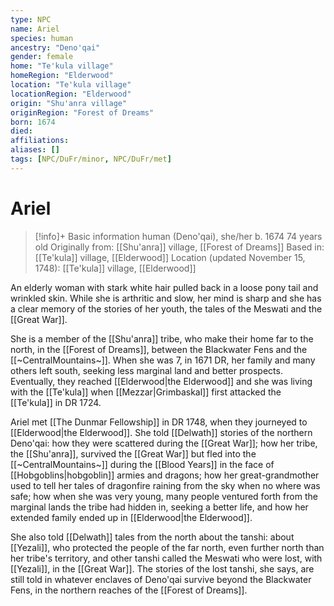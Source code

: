 ```yaml
---
type: NPC
name: Ariel
species: human
ancestry: "Deno'qai"
gender: female
home: "Te'kula village"
homeRegion: "Elderwood"
location: "Te'kula village"
locationRegion: "Elderwood"
origin: "Shu'anra village"
originRegion: "Forest of Dreams"
born: 1674
died: 
affiliations: 
aliases: []
tags: [NPC/DuFr/minor, NPC/DuFr/met]
---
```

# Ariel
>[!info]+ Basic information
>human (Deno'qai), she/her
>b. 1674
>74 years old
>Originally from: [[Shu'anra]] village, [[Forest of Dreams]]
>Based in: [[Te'kula]] village, [[Elderwood]]
>Location (updated November 15, 1748): [[Te'kula]] village, [[Elderwood]]

An elderly woman with stark white hair pulled back in a loose pony tail and wrinkled skin. While she is arthritic and slow, her mind is sharp and she has a clear memory of the stories of her youth, the tales of the Meswati and the [[Great War]]. 

She is a member of the [[Shu'anra]] tribe, who make their home far to the north, in the [[Forest of Dreams]], between the Blackwater Fens and the [[~CentralMountains~]]. When she was 7, in 1671 DR, her family and many others left south, seeking less marginal land and better prospects. Eventually, they reached [[Elderwood|the Elderwood]] and she was living with the [[Te'kula]] when [[Mezzar|Grimbaskal]] first attacked the [[Te'kula]] in DR 1724. 

Ariel met [[The Dunmar Fellowship]] in DR 1748, when they journeyed to [[Elderwood|the Elderwood]]. She told [[Delwath]] stories of the northern Deno'qai: how they were scattered during the [[Great War]]; how her tribe, the [[Shu'anra]], survived the [[Great War]] but fled into the [[~CentralMountains~]] during the [[Blood Years]] in the face of [[Hobgoblins|hobgoblin]] armies and dragons; how her great-grandmother used to tell her tales of dragonfire raining from the sky when no where was safe; how when she was very young, many people ventured forth from the marginal lands the tribe had hidden in, seeking a better life, and how her extended family ended up in [[Elderwood|the Elderwood]]. 

She also told [[Delwath]] tales from the north about the tanshi: about [[Yezali]], who protected the people of the far north, even further north than her tribe's territory, and other tanshi called the Meswati who were lost, with [[Yezali]], in the [[Great War]]. The stories of the lost tanshi, she says, are still told in whatever enclaves of Deno'qai survive beyond the Blackwater Fens, in the northern reaches of the [[Forest of Dreams]]. 